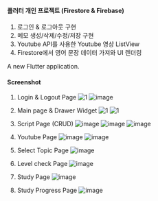 #### 플러터 개인 프로젝트 (Firestore & Firebase) ####

1) 로그인 & 로그아웃 구현
2) 메모 생성/삭제/수정/저장 구현
3) Youtube API를 사용한 Youtube 영상 ListView
4) Firestore에서 영어 문장 데이터 가져와 UI 렌더링

A new Flutter application.

#### Screenshot ####

1) Login & Logout Page
![1](https://user-images.githubusercontent.com/45419456/97695632-b1f01180-1ae7-11eb-89b2-d03ac7b62bf0.PNG)
![image](https://user-images.githubusercontent.com/45419456/97695876-1612d580-1ae8-11eb-8d46-b4eb42137ff6.png)

2) Main page & Drawer Widget
![1](https://user-images.githubusercontent.com/45419456/97695951-2fb41d00-1ae8-11eb-86a1-950af9c4f679.PNG)
![1](https://user-images.githubusercontent.com/45419456/97695993-40649300-1ae8-11eb-80d9-4275b76dfe22.PNG)

3) Script Page (CRUD)
![image](https://user-images.githubusercontent.com/45419456/97696022-4d818200-1ae8-11eb-986a-76a71f92e7e2.png)
![image](https://user-images.githubusercontent.com/45419456/97696066-596d4400-1ae8-11eb-96d7-941181d85a7b.png)
![image](https://user-images.githubusercontent.com/45419456/97696101-668a3300-1ae8-11eb-8efa-8671007d469e.png)

4) Youtube Page
![image](https://user-images.githubusercontent.com/45419456/97696132-76a21280-1ae8-11eb-9519-babf17ee404b.png)
![image](https://user-images.githubusercontent.com/45419456/97696173-86b9f200-1ae8-11eb-8deb-8b6852ac3193.png)

5) Select Topic Page
![image](https://user-images.githubusercontent.com/45419456/97696206-933e4a80-1ae8-11eb-91da-109758fa68c9.png)

6) Level check Page
![image](https://user-images.githubusercontent.com/45419456/97696229-9e917600-1ae8-11eb-8398-6a4bf2b39968.png)

7) Study Page
![image](https://user-images.githubusercontent.com/45419456/97696257-a94c0b00-1ae8-11eb-8206-ad6a3d0e014f.png)

8) Study Progress Page
![image](https://user-images.githubusercontent.com/45419456/97696309-bcf77180-1ae8-11eb-9111-e5420b1d00d4.png)
